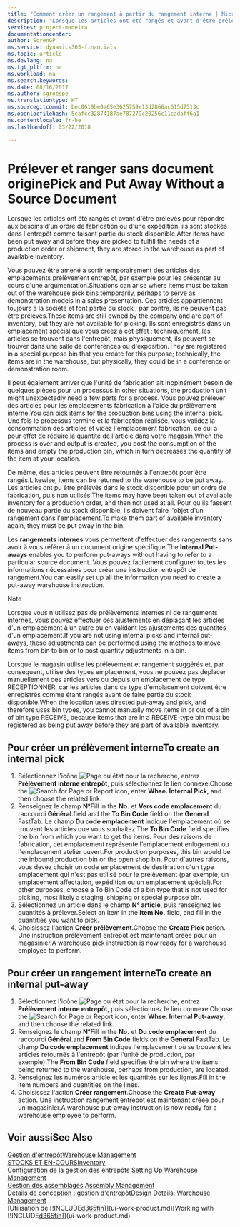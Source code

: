 ```yaml
---
title: "Comment créer un rangement à partir du rangement interne | Microsoft Docs"
description: "Lorsque les articles ont été rangés et avant d'être prélevés pour répondre aux besoins d'un ordre de fabrication ou d'une expédition, ils sont stockés dans l'entrepôt comme faisant partie du stock disponible."
services: project-madeira
documentationcenter: 
author: SorenGP
ms.service: dynamics365-financials
ms.topic: article
ms.devlang: na
ms.tgt_pltfrm: na
ms.workload: na
ms.search.keywords: 
ms.date: 08/16/2017
ms.author: sgroespe
ms.translationtype: HT
ms.sourcegitcommit: bec0619be0a65e3625759e13d2866ac615d7513c
ms.openlocfilehash: 5cafcc32874187ae787279c20256c11cadaff6a1
ms.contentlocale: fr-be
ms.lasthandoff: 03/22/2018

---
```

# <a name="pick-and-put-away-without-a-source-document"></a><span data-ttu-id="c0367-103">Prélever et ranger sans document origine</span><span class="sxs-lookup"><span data-stu-id="c0367-103">Pick and Put Away Without a Source Document</span></span>
<span data-ttu-id="c0367-104">Lorsque les articles ont été rangés et avant d'être prélevés pour répondre aux besoins d'un ordre de fabrication ou d'une expédition, ils sont stockés dans l'entrepôt comme faisant partie du stock disponible.</span><span class="sxs-lookup"><span data-stu-id="c0367-104">After items have been put away and before they are picked to fulfill the needs of a production order or shipment, they are stored in the warehouse as part of available inventory.</span></span>  

<span data-ttu-id="c0367-105">Vous pouvez être amené à sortir temporairement des articles des emplacements prélèvement entrepôt, par exemple pour les présenter au cours d'une argumentation.</span><span class="sxs-lookup"><span data-stu-id="c0367-105">Situations can arise where items must be taken out of the warehouse pick bins temporarily, perhaps to serve as demonstration models in a sales presentation.</span></span> <span data-ttu-id="c0367-106">Ces articles appartiennent toujours à la société et font partie du stock ; par contre, ils ne peuvent pas être prélevés.</span><span class="sxs-lookup"><span data-stu-id="c0367-106">These items are still owned by the company and are part of inventory, but they are not available for picking.</span></span> <span data-ttu-id="c0367-107">Ils sont enregistrés dans un emplacement spécial que vous créez à cet effet ; techniquement, les articles se trouvent dans l'entrepôt, mais physiquement, ils peuvent se trouver dans une salle de conférences ou d'exposition.</span><span class="sxs-lookup"><span data-stu-id="c0367-107">They are registered in a special purpose bin that you create for this purpose; technically, the items are in the warehouse, but physically, they could be in a conference or demonstration room.</span></span>  

<span data-ttu-id="c0367-108">Il peut également arriver que l'unité de fabrication ait inopinément besoin de quelques pièces pour un processus.</span><span class="sxs-lookup"><span data-stu-id="c0367-108">In other situations, the production unit might unexpectedly need a few parts for a process.</span></span> <span data-ttu-id="c0367-109">Vous pouvez prélever des articles pour les emplacements fabrication à l'aide du prélèvement interne.</span><span class="sxs-lookup"><span data-stu-id="c0367-109">You can pick items for the production bins using the internal pick.</span></span> <span data-ttu-id="c0367-110">Une fois le processus terminé et la fabrication réalisée, vous validez la consommation des articles et videz l'emplacement fabrication, ce qui a pour effet de réduire la quantité de l'article dans votre magasin.</span><span class="sxs-lookup"><span data-stu-id="c0367-110">When the process is over and output is created, you post the consumption of the items and empty the production bin, which in turn decreases the quantity of the item at your location.</span></span>  

<span data-ttu-id="c0367-111">De même, des articles peuvent être retournés à l'entrepôt pour être rangés.</span><span class="sxs-lookup"><span data-stu-id="c0367-111">Likewise, items can be returned to the warehouse to be put away.</span></span> <span data-ttu-id="c0367-112">Les articles ont pu être prélevés dans le stock disponible pour un ordre de fabrication, puis non utilisés.</span><span class="sxs-lookup"><span data-stu-id="c0367-112">The items may have been taken out of available inventory for a production order, and then not used at all.</span></span> <span data-ttu-id="c0367-113">Pour qu'ils fassent de nouveau partie du stock disponible, ils doivent faire l'objet d'un rangement dans l'emplacement.</span><span class="sxs-lookup"><span data-stu-id="c0367-113">To make them part of available inventory again, they must be put away in the bin.</span></span>  

<span data-ttu-id="c0367-114">Les **rangements internes** vous permettent d'effectuer des rangements sans avoir à vous référer à un document origine spécifique.</span><span class="sxs-lookup"><span data-stu-id="c0367-114">The **Internal Put-aways** enables you to perform put-aways without having to refer to a particular source document.</span></span> <span data-ttu-id="c0367-115">Vous pouvez facilement configurer toutes les informations nécessaires pour créer une instruction entrepôt de rangement.</span><span class="sxs-lookup"><span data-stu-id="c0367-115">You can easily set up all the information you need to create a put-away warehouse instruction.</span></span>  

> [!NOTE]  
>  <span data-ttu-id="c0367-116">Lorsque vous n'utilisez pas de prélèvements internes ni de rangements internes, vous pouvez effectuer ces ajustements en déplaçant les articles d'un emplacement à un autre ou en validant les ajustements des quantités d'un emplacement.</span><span class="sxs-lookup"><span data-stu-id="c0367-116">If you are not using internal picks and internal put-aways, these adjustments can be performed using the methods to move items from bin to bin or to post quantity adjustments in a bin.</span></span>  
>   
>  <span data-ttu-id="c0367-117">Lorsque le magasin utilise les prélèvement et rangement suggérés et, par conséquent, utilise des types emplacement, vous ne pouvez pas déplacer manuellement des articles vers ou depuis un emplacement de type RECEPTIONNER, car les articles dans ce type d'emplacement doivent être enregistrés comme étant rangés avant de faire partie du stock disponible.</span><span class="sxs-lookup"><span data-stu-id="c0367-117">When the location uses directed put-away and pick, and therefore uses bin types, you cannot manually move items in or out of a bin of bin type RECEIVE, because items that are in a RECEIVE-type bin must be registered as being put away before they are part of available inventory.</span></span>  

## <a name="to-create-an-internal-pick"></a><span data-ttu-id="c0367-118">Pour créer un prélèvement interne</span><span class="sxs-lookup"><span data-stu-id="c0367-118">To create an internal pick</span></span>  
1.  <span data-ttu-id="c0367-119">Sélectionnez l'icône ![Page ou état pour la recherche](media/ui-search/search_small.png "Page ou état pour la recherche"), entrez **Prélèvement interne entrepôt**, puis sélectionnez le lien connexe.</span><span class="sxs-lookup"><span data-stu-id="c0367-119">Choose the ![Search for Page or Report](media/ui-search/search_small.png "Search for Page or Report icon") icon, enter **Whse. Internal Pick**, and then choose the related link.</span></span>  
2.  <span data-ttu-id="c0367-120">Renseignez le champ **N°**</span><span class="sxs-lookup"><span data-stu-id="c0367-120">Fill in the **No.**</span></span> <span data-ttu-id="c0367-121">et **Vers code emplacement** du raccourci **Général**.</span><span class="sxs-lookup"><span data-stu-id="c0367-121">field and the **To Bin Code** field on the **General** FastTab.</span></span> <span data-ttu-id="c0367-122">Le champ **Du code emplacement** indique l'emplacement où se trouvent les articles que vous souhaitez.</span><span class="sxs-lookup"><span data-stu-id="c0367-122">The **To Bin Code** field specifies the bin from which you want to get the items.</span></span> <span data-ttu-id="c0367-123">Pour des raisons de fabrication, cet emplacement représente l'emplacement enlogement ou l'emplacement atelier ouvert.</span><span class="sxs-lookup"><span data-stu-id="c0367-123">For production purposes, this bin would be the inbound production bin or the open shop bin.</span></span> <span data-ttu-id="c0367-124">Pour d'autres raisons, vous devez choisir un code emplacement de destination d'un type emplacement qui n'est pas utilisé pour le prélèvement (par exemple, un emplacement affectation, expédition ou un emplacement spécial).</span><span class="sxs-lookup"><span data-stu-id="c0367-124">For other purposes, choose a To Bin Code of a bin type that is not used for picking, most likely a staging, shipping or special purpose bin.</span></span>  
3.  <span data-ttu-id="c0367-125">Sélectionnez un article dans le champ **N° article**, puis renseignez les quantités à prélever.</span><span class="sxs-lookup"><span data-stu-id="c0367-125">Select an item in the **Item No.** field, and fill in the quantities you want to pick.</span></span>  
4. <span data-ttu-id="c0367-126">Choisissez l'action **Créer prélèvement**.</span><span class="sxs-lookup"><span data-stu-id="c0367-126">Choose the **Create Pick** action.</span></span> <span data-ttu-id="c0367-127">Une instruction prélèvement entrepôt est maintenant créée pour un magasinier.</span><span class="sxs-lookup"><span data-stu-id="c0367-127">A warehouse pick instruction is now ready for a warehouse employee to perform.</span></span>  

## <a name="to-create-an-internal-put-away"></a><span data-ttu-id="c0367-128">Pour créer un rangement interne</span><span class="sxs-lookup"><span data-stu-id="c0367-128">To create an internal put-away</span></span>  
1.  <span data-ttu-id="c0367-129">Sélectionnez l'icône ![Page ou état pour la recherche](media/ui-search/search_small.png "Page ou état pour la recherche"), entrez **Prélèvement interne entrepôt**, puis sélectionnez le lien connexe.</span><span class="sxs-lookup"><span data-stu-id="c0367-129">Choose the ![Search for Page or Report](media/ui-search/search_small.png "Search for Page or Report icon") icon, enter **Whse. Internal Put-away**, and then choose the related link.</span></span>  
2.  <span data-ttu-id="c0367-130">Renseignez le champ **N°**</span><span class="sxs-lookup"><span data-stu-id="c0367-130">Fill in the **No.**</span></span> <span data-ttu-id="c0367-131">et **Du code emplacement** du raccourci **Général**.</span><span class="sxs-lookup"><span data-stu-id="c0367-131">and **From Bin Code** fields on the **General** FastTab.</span></span> <span data-ttu-id="c0367-132">Le champ **Du code emplacement** indique l'emplacement où se trouvent les articles retournés à l'entrepôt (par l'unité de production, par exemple).</span><span class="sxs-lookup"><span data-stu-id="c0367-132">The **From Bin Code** field specifies the bin where the items being returned to the warehouse, perhaps from production, are located.</span></span>  
3.  <span data-ttu-id="c0367-133">Renseignez les numéros article et les quantités sur les lignes.</span><span class="sxs-lookup"><span data-stu-id="c0367-133">Fill in the item numbers and quantities on the lines.</span></span>  
4.  <span data-ttu-id="c0367-134">Choisissez l'action **Créer rangement**.</span><span class="sxs-lookup"><span data-stu-id="c0367-134">Choose the **Create Put-away** action.</span></span> <span data-ttu-id="c0367-135">Une instruction rangement entrepôt est maintenant créée pour un magasinier.</span><span class="sxs-lookup"><span data-stu-id="c0367-135">A warehouse put-away instruction is now ready for a warehouse employee to perform.</span></span>  

## <a name="see-also"></a><span data-ttu-id="c0367-136">Voir aussi</span><span class="sxs-lookup"><span data-stu-id="c0367-136">See Also</span></span>  
[<span data-ttu-id="c0367-137">Gestion d'entrepôt</span><span class="sxs-lookup"><span data-stu-id="c0367-137">Warehouse Management</span></span>](warehouse-manage-warehouse.md)  
[<span data-ttu-id="c0367-138">STOCKS ET EN-COURS</span><span class="sxs-lookup"><span data-stu-id="c0367-138">Inventory</span></span>](inventory-manage-inventory.md)  
<span data-ttu-id="c0367-139">[Configuration de la gestion des entrepôts](warehouse-setup-warehouse.md)   </span><span class="sxs-lookup"><span data-stu-id="c0367-139">[Setting Up Warehouse Management](warehouse-setup-warehouse.md)   </span></span>  
<span data-ttu-id="c0367-140">[Gestion des assemblages](assembly-assemble-items.md)  </span><span class="sxs-lookup"><span data-stu-id="c0367-140">[Assembly Management](assembly-assemble-items.md)  </span></span>  
[<span data-ttu-id="c0367-141">Détails de conception : gestion d'entrepôt</span><span class="sxs-lookup"><span data-stu-id="c0367-141">Design Details: Warehouse Management</span></span>](design-details-warehouse-management.md)  
<span data-ttu-id="c0367-142">[Utilisation de [!INCLUDE[d365fin](includes/d365fin_md.md)]](ui-work-product.md)</span><span class="sxs-lookup"><span data-stu-id="c0367-142">[Working with [!INCLUDE[d365fin](includes/d365fin_md.md)]](ui-work-product.md)</span></span>

